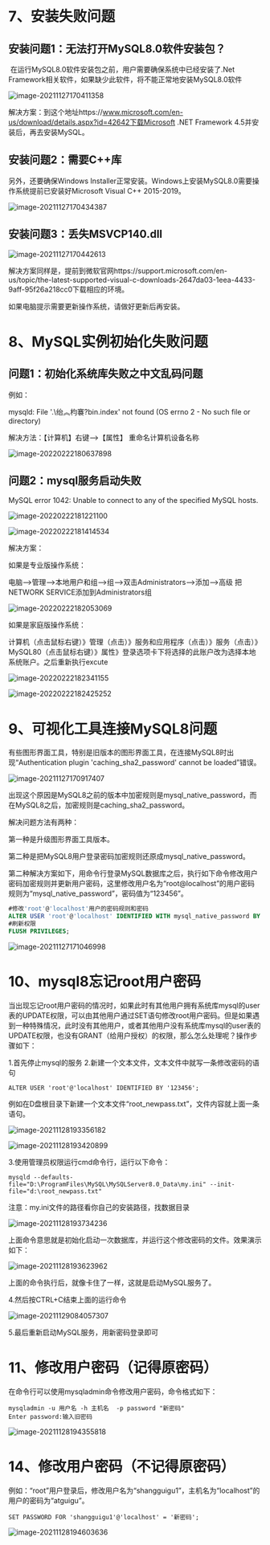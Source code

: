 # 7、安装失败问题

## 安装问题1：无法打开MySQL8.0软件安装包？

​    在运行MySQL8.0软件安装包之前，用户需要确保系统中已经安装了.Net Framework相关软件，如果缺少此软件，将不能正常地安装MySQL8.0软件

![image-20211127170411358](MySQL8.0_安装和使用文档.assets/image-20211127170411358.png)

解决方案：到这个地址https://www.microsoft.com/en-us/download/details.aspx?id=42642下载Microsoft .NET Framework 4.5并安装后，再去安装MySQL。

## 安装问题2：需要C++库

另外，还要确保Windows Installer正常安装。Windows上安装MySQL8.0需要操作系统提前已安装好Microsoft Visual C++ 2015-2019。

![image-20211127170434387](MySQL8.0_安装和使用文档.assets/image-20211127170434387.png)

## 安装问题3：丢失MSVCP140.dll

![image-20211127170442613](MySQL8.0_安装和使用文档.assets/image-20211127170442613.png)

解决方案同样是，提前到微软官网https://support.microsoft.com/en-us/topic/the-latest-supported-visual-c-downloads-2647da03-1eea-4433-9aff-95f26a218cc0下载相应的环境。

如果电脑提示需要更新操作系统，请做好更新后再安装。

# 8、MySQL实例初始化失败问题

## 问题1：初始化系统库失败之中文乱码问题

例如：

mysqld: File '.\绐︽枃褰?bin.index' not found (OS errno 2 - No such file or directory)

解决方法：【计算机】右键-->【属性】  重命名计算机设备名称

![image-20220222180637898](MySQL8.0_安装和使用文档.assets/image-20220222180637898.png)

## 问题2：mysql服务启动失败

MySQL error 1042: Unable to connect to any of the specified MySQL hosts.

![image-20220222181221100](MySQL8.0_安装和使用文档.assets/image-20220222181221100.png)

![image-20220222181414534](MySQL8.0_安装和使用文档.assets/image-20220222181414534.png)

解决方案：

如果是专业版操作系统：

电脑–>管理–>本地用户和组–>组–>双击Administrators–>添加–>高级
把NETWORK SERVICE添加到Administrators组

![image-20220222182053069](MySQL8.0_安装和使用文档.assets/image-20220222182053069.png)

如果是家庭版操作系统：

计算机（点击鼠标右键）》管理（点击）》服务和应用程序（点击）》服务（点击）》MySQL80（点击鼠标右键）》属性》登录选项卡下将选择的此账户改为选择本地系统账户。之后重新执行excute

![image-20220222182341155](MySQL8.0_安装和使用文档.assets/image-20220222182341155.png)

![image-20220222182425252](MySQL8.0_安装和使用文档.assets/image-20220222182425252.png)

# 9、可视化工具连接MySQL8问题

有些图形界面工具，特别是旧版本的图形界面工具，在连接MySQL8时出现“Authentication plugin 'caching_sha2_password' cannot be loaded”错误。

![image-20211127170917407](MySQL8.0_安装和使用文档.assets/image-20211127170917407.png)

出现这个原因是MySQL8之前的版本中加密规则是mysql_native_password，而在MySQL8之后，加密规则是caching_sha2_password。

解决问题方法有两种：

第一种是升级图形界面工具版本。

第二种是把MySQL8用户登录密码加密规则还原成mysql_native_password。

第二种解决方案如下，用命令行登录MySQL数据库之后，执行如下命令修改用户密码加密规则并更新用户密码，这里修改用户名为“root@localhost”的用户密码规则为“mysql_native_password”，密码值为“123456”。

```sql
#修改'root'@'localhost'用户的密码规则和密码
ALTER USER 'root'@'localhost' IDENTIFIED WITH mysql_native_password BY '密码'; 
#刷新权限
FLUSH PRIVILEGES;
```

![image-20211127171046998](MySQL8.0_安装和使用文档.assets/image-20211127171046998.png)

# 10、mysql8忘记root用户密码

当出现忘记root用户密码的情况时，如果此时有其他用户拥有系统库mysql的user表的UPDATE权限，可以由其他用户通过SET语句修改root用户密码。但是如果遇到一种特殊情况，此时没有其他用户，或者其他用户没有系统库mysql的user表的UPDATE权限，也没有GRANT（给用户授权）的权限，那么怎么处理呢？操作步骤如下：

1.首先停止mysql的服务
2.新建一个文本文件，文本文件中就写一条修改密码的语句

```mysql
ALTER USER 'root'@'localhost' IDENTIFIED BY '123456';
```

例如在D盘根目录下新建一个文本文件“root_newpass.txt”，文件内容就上面一条语句。

![image-20211128193356182](MySQL8.0_安装和使用文档.assets/image-20211128193356182.png)

![image-20211128193420899](MySQL8.0_安装和使用文档.assets/image-20211128193420899.png)

3.使用管理员权限运行cmd命令行，运行以下命令：

```mysql
mysqld --defaults-file="D:\ProgramFiles\MySQL\MySQLServer8.0_Data\my.ini" --init-file="d:\root_newpass.txt"
```

注意：my.ini文件的路径看你自己的安装路径，找数据目录

![image-20211128193734236](MySQL8.0_安装和使用文档.assets/image-20211128193734236.png)

上面命令意思就是初始化启动一次数据库，并运行这个修改密码的文件。效果演示如下：

![image-20211128193623962](MySQL8.0_安装和使用文档.assets/image-20211128193623962.png)

上面的命令执行后，就像卡住了一样，这就是启动MySQL服务了。

4.然后按CTRL+C结束上面的运行命令

![image-20211129084057307](MySQL8.0_安装和使用文档.assets/image-20211129084057307.png)

5.最后重新启动MySQL服务，用新密码登录即可

# 11、修改用户密码（记得原密码）

在命令行可以使用mysqladmin命令修改用户密码，命令格式如下：

```mysql
mysqladmin -u 用户名 -h 主机名  -p password "新密码"
Enter password:输入旧密码
```

![image-20211128194355818](MySQL8.0_安装和使用文档.assets/image-20211128194355818.png)

# 14、修改用户密码（不记得原密码）

例如：“root”用户登录后，修改用户名为“shangguigu1”，主机名为“localhost”的用户的密码为“atguigu”。

```mysql
SET PASSWORD FOR 'shangguigu1'@'localhost' = '新密码';
```

![image-20211128194603636](MySQL8.0_安装和使用文档.assets/image-20211128194603636.png)

